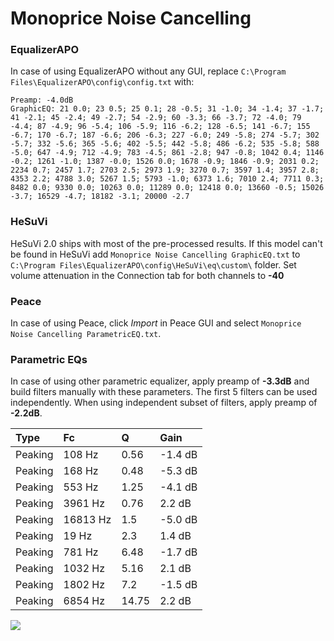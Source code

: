 # Monoprice Noise Cancelling

### EqualizerAPO
In case of using EqualizerAPO without any GUI, replace `C:\Program Files\EqualizerAPO\config\config.txt`
with:
```
Preamp: -4.0dB
GraphicEQ: 21 0.0; 23 0.5; 25 0.1; 28 -0.5; 31 -1.0; 34 -1.4; 37 -1.7; 41 -2.1; 45 -2.4; 49 -2.7; 54 -2.9; 60 -3.3; 66 -3.7; 72 -4.0; 79 -4.4; 87 -4.9; 96 -5.4; 106 -5.9; 116 -6.2; 128 -6.5; 141 -6.7; 155 -6.7; 170 -6.7; 187 -6.6; 206 -6.3; 227 -6.0; 249 -5.8; 274 -5.7; 302 -5.7; 332 -5.6; 365 -5.6; 402 -5.5; 442 -5.8; 486 -6.2; 535 -5.8; 588 -5.0; 647 -4.9; 712 -4.9; 783 -4.5; 861 -2.8; 947 -0.8; 1042 0.4; 1146 -0.2; 1261 -1.0; 1387 -0.0; 1526 0.0; 1678 -0.9; 1846 -0.9; 2031 0.2; 2234 0.7; 2457 1.7; 2703 2.5; 2973 1.9; 3270 0.7; 3597 1.4; 3957 2.8; 4353 2.2; 4788 3.0; 5267 1.5; 5793 -1.0; 6373 1.6; 7010 2.4; 7711 0.3; 8482 0.0; 9330 0.0; 10263 0.0; 11289 0.0; 12418 0.0; 13660 -0.5; 15026 -3.7; 16529 -4.7; 18182 -3.1; 20000 -2.7
```

### HeSuVi
HeSuVi 2.0 ships with most of the pre-processed results. If this model can't be found in HeSuVi add
`Monoprice Noise Cancelling GraphicEQ.txt` to `C:\Program Files\EqualizerAPO\config\HeSuVi\eq\custom\` folder.
Set volume attenuation in the Connection tab for both channels to **-40**

### Peace
In case of using Peace, click *Import* in Peace GUI and select `Monoprice Noise Cancelling ParametricEQ.txt`.

### Parametric EQs
In case of using other parametric equalizer, apply preamp of **-3.3dB** and build filters manually
with these parameters. The first 5 filters can be used independently.
When using independent subset of filters, apply preamp of **-2.2dB**.

| Type    | Fc       |     Q | Gain    |
|:--------|:---------|:------|:--------|
| Peaking | 108 Hz   |  0.56 | -1.4 dB |
| Peaking | 168 Hz   |  0.48 | -5.3 dB |
| Peaking | 553 Hz   |  1.25 | -4.1 dB |
| Peaking | 3961 Hz  |  0.76 | 2.2 dB  |
| Peaking | 16813 Hz |  1.5  | -5.0 dB |
| Peaking | 19 Hz    |  2.3  | 1.4 dB  |
| Peaking | 781 Hz   |  6.48 | -1.7 dB |
| Peaking | 1032 Hz  |  5.16 | 2.1 dB  |
| Peaking | 1802 Hz  |  7.2  | -1.5 dB |
| Peaking | 6854 Hz  | 14.75 | 2.2 dB  |

![](https://raw.githubusercontent.com/jaakkopasanen/AutoEq/master/results/rtings/avg/Monoprice%20Noise%20Cancelling/Monoprice%20Noise%20Cancelling.png)